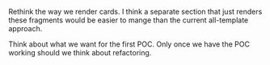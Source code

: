 Rethink the way we render cards. I think a separate section that just
renders these fragments would be easier to mange than the current
all-template approach.

Think about what we want for the first POC. Only once we have the POC
working should we think about refactoring.
